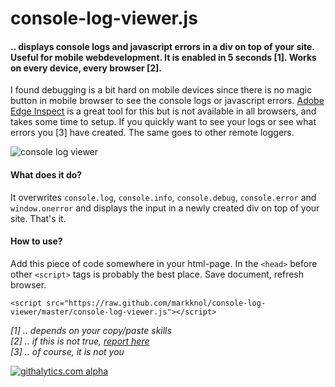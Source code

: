 console-log-viewer.js
==================

#### .. displays console logs and javascript errors in a div on top of your site. Useful for mobile webdevelopment. It is enabled in 5 seconds [1]. Works on every device, every browser [2].

I found debugging is a bit hard on mobile devices since there is no magic button in mobile browser to see the console logs or javascript errors. [Adobe Edge Inspect](http://html.adobe.com/edge/inspect/) is a great tool for this but is not available in all browsers, and takes some time to setup. If you quickly want to see your logs or see what errors you [3] have created. The same goes to other remote loggers.

<img src="http://dump.stroep.nl/console-log-viewer.gif" alt="console log viewer"/>

#### What does it do?

It overwrites `console.log`, `console.info`, `console.debug`, `console.error` and `window.onerror` and displays the input in a newly created div on top of your site. That's it.

#### How to use?

Add this piece of code somewhere in your html-page.
In the `<head>` before other `<script>` tags is probably the best place. Save document, refresh browser.
    
    <script src="https://raw.github.com/markknol/console-log-viewer/master/console-log-viewer.js"></script>
  
_[1] .. depends on your copy/paste skills_  
_[2] .. if this is not true, [report here](https://github.com/markknol/console-log-viewer/issues)_  
_[3] .. of course, it is not you_  

[![githalytics.com alpha](https://cruel-carlota.pagodabox.com/082139baa45624940f19e1af4542a4a7 "githalytics.com")](http://githalytics.com/markknol/console-log-viewer)
